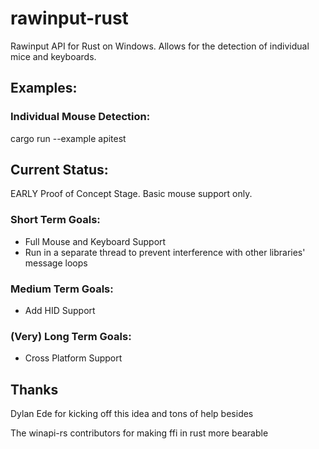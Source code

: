 # rawinput-rust
Rawinput API for Rust on Windows. Allows for the detection of individual mice and keyboards.

## Examples:
### Individual Mouse Detection:
cargo run --example apitest

## Current Status:
EARLY Proof of Concept Stage. Basic mouse support only.

### Short Term Goals: 
* Full Mouse and Keyboard Support
* Run in a separate thread to prevent interference with other libraries' message loops

### Medium Term Goals:
* Add HID Support

### (Very) Long Term Goals:
* Cross Platform Support

## Thanks

Dylan Ede for kicking off this idea and tons of help besides

The winapi-rs contributors for making ffi in rust more bearable
